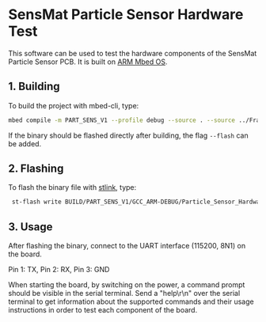 SensMat Particle Sensor Hardware Test
=====================================

This software can be used to test the hardware components of the SensMat Particle Sensor PCB.
It is built on [ARM Mbed OS](https://os.mbed.com/mbed-os/).

## 1. Building
To build the project with mbed-cli, type:
```bash
mbed compile -m PART_SENS_V1 --profile debug --source . --source ../Framework/mbed-os 
```

If the binary should be flashed directly after building, the flag `--flash` can be added.
## 2. Flashing
To flash the binary file with [stlink](https://github.com/stlink-org/stlink), type:
```bash
 st-flash write BUILD/PART_SENS_V1/GCC_ARM-DEBUG/Particle_Sensor_Hardware_Test.bin 0x8000000
```

## 3. Usage
After flashing the binary, connect to the UART interface (115200, 8N1) on the board.

Pin 1: TX, Pin 2: RX, Pin 3: GND

When starting the board, by switching on the power, a command prompt should be visible 
in the serial terminal. Send a "help\r\n" over the serial terminal to get information about
the supported commands and their usage instructions in order to test each component of the board.
